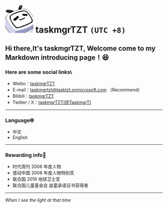 # ![taskmgrTZT] taskmgrTZT `(UTC +8)`

## Hi there,It's taskmgrTZT, Welcome come to my Markdown introducing page！😆

### Here are some social links📞

* Weibo：[taskmgrTZT](https://weibo.com/u/7386881267)
* E-mail：<taskmgrtzt@tasktzt.onmicrosoft.com> （Recommend）
* Bilibili：[taskmgrTZT](https://space.bilibili.com/387397912)
* Twitter / X：[taskmgrTZT(@TaskmgrT)](https://twitter.com/TaskmgrT)

***

### Language🌐

* 中文
* English

***

### Rewarding info🏅

* 时代周刊 2006 年度人物
* 感动中国 2008 年度人物特别奖
* 联合国 2019 地球卫士奖
* 联合国儿童基金会 益童承诺证书获得者

***
*When I see the light at that time*  

[taskmgrTZT]:IMG_0521_小尺寸压缩.JPG
